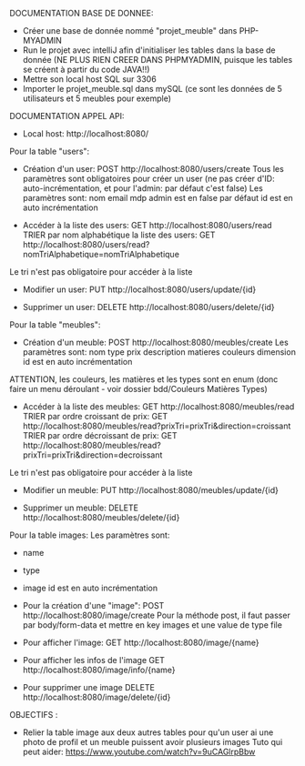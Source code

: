 DOCUMENTATION BASE DE DONNEE:
- Créer une base de donnée nommé "projet_meuble" dans PHP-MYADMIN
- Run le projet avec intelliJ afin d'initialiser les tables dans la base de donnée (NE PLUS RIEN CREER DANS PHPMYADMIN, puisque les tables se créent à partir du code JAVA!!)
- Mettre son local host SQL sur 3306
- Importer le projet_meuble.sql dans mySQL (ce sont les données de 5 utilisateurs et 5 meubles pour exemple)




DOCUMENTATION APPEL API:
- Local host: http://localhost:8080/

Pour la table "users":
- Création d'un user:
POST http://localhost:8080/users/create
Tous les paramètres sont obligatoires pour créer un user (ne pas créer d'ID: auto-incrémentation, et pour l'admin: par défaut c'est false)
Les paramètres sont:
    nom
    email
    mdp
admin est en false par défaut
id est en auto incrémentation


- Accéder à la liste des users:
GET http://localhost:8080/users/read
TRIER par nom alphabétique la liste des users:
GET http://localhost:8080/users/read?nomTriAlphabetique=nomTriAlphabetique

Le tri n'est pas obligatoire pour accéder à la liste

- Modifier un user:
PUT http://localhost:8080/users/update/{id}

- Supprimer un user:
DELETE http://localhost:8080/users/delete/{id}







Pour la table "meubles":
- Création d'un meuble:
POST http://localhost:8080/meubles/create
Les paramètres sont:
    nom
    type
    prix
    description
    matieres
    couleurs
    dimension
id est en auto incrémentation

 ATTENTION, les couleurs, les matières et les types sont en enum (donc faire un menu déroulant - voir dossier bdd/Couleurs Matières Types)

- Accéder à la liste des meubles:
GET http://localhost:8080/meubles/read
TRIER par ordre croissant de prix:
GET http://localhost:8080/meubles/read?prixTri=prixTri&direction=croissant
TRIER par ordre décroissant de prix:
GET http://localhost:8080/meubles/read?prixTri=prixTri&direction=decroissant

Le tri n'est pas obligatoire pour accéder à la liste

- Modifier un meuble:
PUT http://localhost:8080/meubles/update/{id}

- Supprimer un meuble:
DELETE http://localhost:8080/meubles/delete/{id}



Pour la table images:
Les paramètres sont:
- name
- type
- image
id est en auto incrémentation


- Pour la création d'une "image":
POST http://localhost:8080/image/create
Pour la méthode post, il faut passer par body/form-data et mettre en key images et une value de type file
- Pour afficher l'image:
GET http://localhost:8080/image/{name}
- Pour afficher les infos de l'image
GET http://localhost:8080/image/info/{name}
- Pour supprimer une image
DELETE http://localhost:8080/image/delete/{id}




OBJECTIFS :
- Relier la table image aux deux autres tables pour qu'un user ai une photo de profil et un meuble puissent avoir plusieurs images 
Tuto qui peut aider: https://www.youtube.com/watch?v=9uCAGlrpBbw